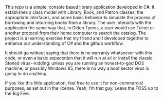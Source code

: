 This repo is a simple, console based library application developed in C#. It establishes a class model with Library, Book, and Patron classes, the appropriate interfaces, and some basic behavior to simulate
the process of borrowing and returning books from a library. The user interacts with the application the same way that, in Olden Tymes, a user would use Telnet or another protocol from their home computer to
search the catalog. The project is a learning exercise that my friend and I developed together to enhance our understanding of C# and the github workflow.

It should go without saying that there is no warranty whatsoever with this code, or even a basic expectation that it will run at all or install the classic Stoned virus--kidding: unless you are running an
honest-to-god DOS machine, or possibly Windows 95, there is no way a boot sector virus is going to do anything.

If you like this little application, feel free to use it for non-commercial purposes, as set out in the license. Yeah, I'm that guy. Leave the FOSS up to the Big Five.
                                                                                                                                                                          
